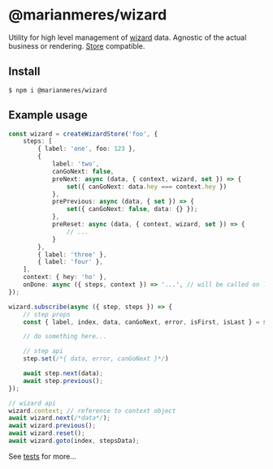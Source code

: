 # @marianmeres/wizard

Utility for high level management of [wizard](https://en.wikipedia.org/wiki/Wizard_(software))
data. Agnostic of the actual business or rendering. [Store](https://github.com/marianmeres/store)
compatible.

## Install
```shell
$ npm i @marianmeres/wizard
```

## Example usage

```typescript
const wizard = createWizardStore('foo', {
    steps: [
        { label: 'one', foo: 123 },
        {
            label: 'two',
            canGoNext: false,
            preNext: async (data, { context, wizard, set }) => {
                set({ canGoNext: data.hey === context.hey })
            },
            prePrevious: async (data, { set }) => {
                set({ canGoNext: false, data: {} });
            },
            preReset: async (data, { context, wizard, set }) => {
                // ...
            }
        },
        { label: 'three' },
        { label: 'four' },
    ],
    context: { hey: 'ho' },
    onDone: async ({ steps, context }) => '...', // will be called on last .next()
});

wizard.subscribe(async ({ step, steps }) => {
    // step props
    const { label, index, data, canGoNext, error, isFirst, isLast } = step;

    // do something here...

    // step api
    step.set(/*{ data, error, canGoNext }*/)

    await step.next(data);
    await step.previous();
});

// wizard api
wizard.context; // reference to context object
await wizard.next(/*data*/);
await wizard.previous();
await wizard.reset();
await wizard.goto(index, stepsData);

```

See [tests](./tests/wizard.test.ts) for more...
